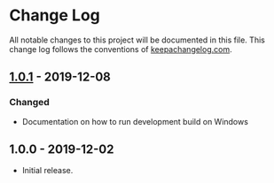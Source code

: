 # Change Log
All notable changes to this project will be documented in this file. This change log follows the conventions of [keepachangelog.com](http://keepachangelog.com/).

## [1.0.1] - 2019-12-08
### Changed
- Documentation on how to run development build on Windows

## 1.0.0 - 2019-12-02
- Initial release.

[Unreleased]: https://github.com/paulbutcher/electron-template/compare/1.0.1...HEAD
[1.0.1]: https://github.com/paulbutcher/electron-template/compare/1.0.0...1.0.1
